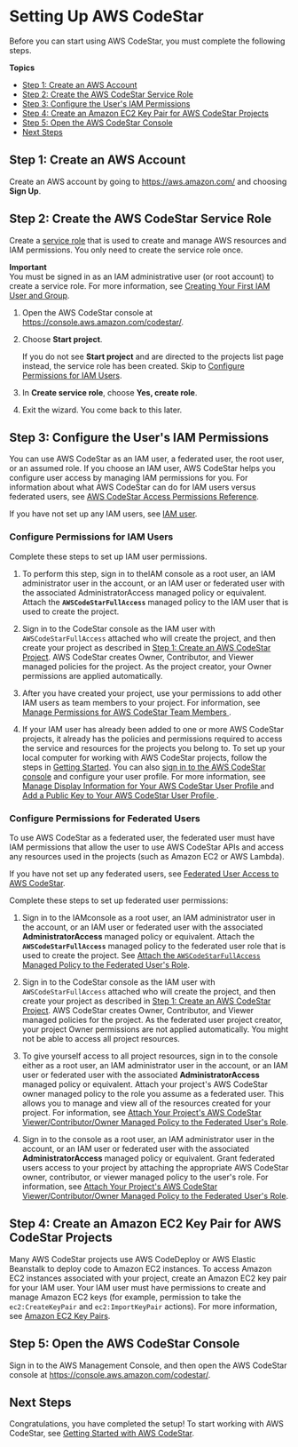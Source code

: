 # Setting Up AWS CodeStar<a name="setting-up"></a>

Before you can start using AWS CodeStar, you must complete the following steps\. 

**Topics**
+ [Step 1: Create an AWS Account](#setting-up-create-account)
+ [Step 2: Create the AWS CodeStar Service Role](#setting-up-create-service-role)
+ [Step 3: Configure the User's IAM Permissions](#setting-up-user)
+ [Step 4: Create an Amazon EC2 Key Pair for AWS CodeStar Projects](#setting-up-create-ec2-key)
+ [Step 5: Open the AWS CodeStar Console](#setting-up-open-console)
+ [Next Steps](#setting-up-next-steps)

## Step 1: Create an AWS Account<a name="setting-up-create-account"></a>

Create an AWS account by going to [https://aws\.amazon\.com/](https://aws.amazon.com/) and choosing **Sign Up**\.

## Step 2: Create the AWS CodeStar Service Role<a name="setting-up-create-service-role"></a>

Create a [service role](access-permissions-service-role.md) that is used to create and manage AWS resources and IAM permissions\. You only need to create the service role once\. 

**Important**  
You must be signed in as an IAM administrative user \(or root account\) to create a service role\. For more information, see [Creating Your First IAM User and Group](https://docs.aws.amazon.com/IAM/latest/UserGuide/getting-started_create-admin-group.html)\.

1. Open the AWS CodeStar console at [https://console\.aws\.amazon\.com/codestar/](https://console.aws.amazon.com/codestar/)\.

1. Choose **Start project**\.

    If you do not see **Start project** and are directed to the projects list page instead, the service role has been created\. Skip to [Configure Permissions for IAM Users](#setting-up-create-iam-user)\.

1. In **Create service role**, choose **Yes, create role**\.

1. Exit the wizard\. You come back to this later\.

## Step 3: Configure the User's IAM Permissions<a name="setting-up-user"></a>

You can use AWS CodeStar as an IAM user, a federated user, the root user, or an assumed role\. If you choose an IAM user, AWS CodeStar helps you configure user access by managing IAM permissions for you\. For information about what AWS CodeStar can do for IAM users versus federated users, see [AWS CodeStar Access Permissions Reference](access-permissions.md)\. 

If you have not set up any IAM users, see [IAM user](https://docs.aws.amazon.com/IAM/latest/UserGuide/id_users.html)\.

### Configure Permissions for IAM Users<a name="setting-up-create-iam-user"></a>

Complete these steps to set up IAM user permissions\.

1. To perform this step, sign in to theIAM console as a root user, an IAM administrator user in the account, or an IAM user or federated user with the associated AdministratorAccess managed policy or equivalent\. Attach the **`AWSCodeStarFullAccess`** managed policy to the IAM user that is used to create the project\. 

1. Sign in to the CodeStar console as the IAM user with `AWSCodeStarFullAccess` attached who will create the project, and then create your project as described in [Step 1: Create an AWS CodeStar Project](getting-started.md#getting-started-create)\. AWS CodeStar creates Owner, Contributor, and Viewer managed policies for the project\. As the project creator, your Owner permissions are applied automatically\.

1. After you have created your project, use your permissions to add other IAM users as team members to your project\. For information, see [Manage Permissions for AWS CodeStar Team Members ](how-to-manage-team-permissions.md)\.

1. If your IAM user has already been added to one or more AWS CodeStar projects, it already has the policies and permissions required to access the service and resources for the projects you belong to\. To set up your local computer for working with AWS CodeStar projects, follow the steps in [Getting Started](getting-started.md#git-credentials)\. You can also [sign in to the AWS CodeStar console](https://console.aws.amazon.com/codestar/) and configure your user profile\. For more information, see [Manage Display Information for Your AWS CodeStar User Profile ](how-to-manage-user-pref.md) and [Add a Public Key to Your AWS CodeStar User Profile ](how-to-add-ec2-key.md)\.

### Configure Permissions for Federated Users<a name="setting-up-create-federated-user"></a>

To use AWS CodeStar as a federated user, the federated user must have IAM permissions that allow the user to use AWS CodeStar APIs and access any resources used in the projects \(such as Amazon EC2 or AWS Lambda\)\. 

If you have not set up any federated users, see [Federated User Access to AWS CodeStar](access-permissions-federated.md)\.

Complete these steps to set up federated user permissions:

1. Sign in to the IAMconsole as a root user, an IAM administrator user in the account, or an IAM user or federated user with the associated **AdministratorAccess** managed policy or equivalent\. Attach the **`AWSCodeStarFullAccess`** managed policy to the federated user role that is used to create the project\. See [Attach the `AWSCodeStarFullAccess` Managed Policy to the Federated User's Role](access-permissions-federated.md#access-permissions-federated-attach-FullAccess)\. 

1. Sign in to the CodeStar console as the IAM user with `AWSCodeStarFullAccess` attached who will create the project, and then create your project as described in [Step 1: Create an AWS CodeStar Project](getting-started.md#getting-started-create)\. AWS CodeStar creates Owner, Contributor, and Viewer managed policies for the project\. As the federated user project creator, your project Owner permissions are not applied automatically\. You might not be able to access all project resources\. 

1. To give yourself access to all project resources, sign in to the console either as a root user, an IAM administrator user in the account, or an IAM user or federated user with the associated **AdministratorAccess** managed policy or equivalent\. Attach your project's AWS CodeStar owner managed policy to the role you assume as a federated user\. This allows you to manage and view all of the resources created for your project\. For information, see [Attach Your Project's AWS CodeStar Viewer/Contributor/Owner Managed Policy to the Federated User's Role](access-permissions-federated.md#access-permissions-federated-attach-CodeStar)\.

1. Sign in to the console as a root user, an IAM administrator user in the account, or an IAM user or federated user with the associated **AdministratorAccess** managed policy or equivalent\. Grant federated users access to your project by attaching the appropriate AWS CodeStar owner, contributor, or viewer managed policy to the user's role\. For information, see [Attach Your Project's AWS CodeStar Viewer/Contributor/Owner Managed Policy to the Federated User's Role](access-permissions-federated.md#access-permissions-federated-attach-CodeStar)\.

## Step 4: Create an Amazon EC2 Key Pair for AWS CodeStar Projects<a name="setting-up-create-ec2-key"></a>

Many AWS CodeStar projects use AWS CodeDeploy or AWS Elastic Beanstalk to deploy code to Amazon EC2 instances\. To access Amazon EC2 instances associated with your project, create an Amazon EC2 key pair for your IAM user\. Your IAM user must have permissions to create and manage Amazon EC2 keys \(for example, permission to take the `ec2:CreateKeyPair` and `ec2:ImportKeyPair` actions\)\. For more information, see [Amazon EC2 Key Pairs](https://docs.aws.amazon.com/AWSEC2/latest/UserGuide/ec2-key-pairs.html)\.

## Step 5: Open the AWS CodeStar Console<a name="setting-up-open-console"></a>

Sign in to the AWS Management Console, and then open the AWS CodeStar console at [https://console\.aws\.amazon\.com/codestar/](https://console.aws.amazon.com/codestar/)\.

## Next Steps<a name="setting-up-next-steps"></a>

Congratulations, you have completed the setup\! To start working with AWS CodeStar, see [Getting Started with AWS CodeStar](getting-started.md)\. 